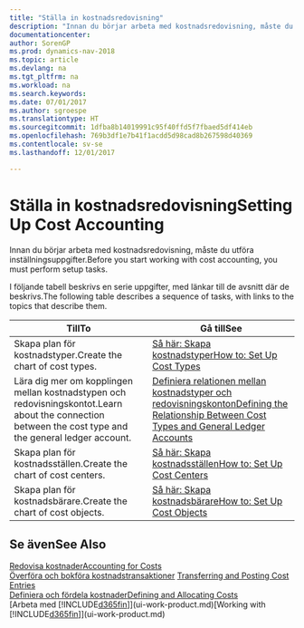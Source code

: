 ```yaml
---
title: "Ställa in kostnadsredovisning"
description: "Innan du börjar arbeta med kostnadsredovisning, måste du utföra inställningsuppgifter."
documentationcenter: 
author: SorenGP
ms.prod: dynamics-nav-2018
ms.topic: article
ms.devlang: na
ms.tgt_pltfrm: na
ms.workload: na
ms.search.keywords: 
ms.date: 07/01/2017
ms.author: sgroespe
ms.translationtype: HT
ms.sourcegitcommit: 1dfba8b14019991c95f40ffd5f7fbaed5df414eb
ms.openlocfilehash: 769b3df1e7b41f1acdd5d98cad8b267598d40369
ms.contentlocale: sv-se
ms.lasthandoff: 12/01/2017

---
```

# <a name="setting-up-cost-accounting"></a><span data-ttu-id="89f0a-103">Ställa in kostnadsredovisning</span><span class="sxs-lookup"><span data-stu-id="89f0a-103">Setting Up Cost Accounting</span></span>
<span data-ttu-id="89f0a-104">Innan du börjar arbeta med kostnadsredovisning, måste du utföra inställningsuppgifter.</span><span class="sxs-lookup"><span data-stu-id="89f0a-104">Before you start working with cost accounting, you must perform setup tasks.</span></span>  

 <span data-ttu-id="89f0a-105">I följande tabell beskrivs en serie uppgifter, med länkar till de avsnitt där de beskrivs.</span><span class="sxs-lookup"><span data-stu-id="89f0a-105">The following table describes a sequence of tasks, with links to the topics that describe them.</span></span>

|<span data-ttu-id="89f0a-106">Till</span><span class="sxs-lookup"><span data-stu-id="89f0a-106">To</span></span>|<span data-ttu-id="89f0a-107">Gå till</span><span class="sxs-lookup"><span data-stu-id="89f0a-107">See</span></span>|  
|--------|---------|  
|<span data-ttu-id="89f0a-108">Skapa plan för kostnadstyper.</span><span class="sxs-lookup"><span data-stu-id="89f0a-108">Create the chart of cost types.</span></span>|[<span data-ttu-id="89f0a-109">Så här: Skapa kostnadstyper</span><span class="sxs-lookup"><span data-stu-id="89f0a-109">How to: Set Up Cost Types</span></span>](finance-how-to-set-up-cost-types.md)|  
|<span data-ttu-id="89f0a-110">Lära dig mer om kopplingen mellan kostnadstypen och redovisningskontot.</span><span class="sxs-lookup"><span data-stu-id="89f0a-110">Learn about the connection between the cost type and the general ledger account.</span></span>|[<span data-ttu-id="89f0a-111">Definiera relationen mellan kostnadstyper och redovisningskonton</span><span class="sxs-lookup"><span data-stu-id="89f0a-111">Defining the Relationship Between Cost Types and General Ledger Accounts</span></span>](finance-defining-the-relationship-between-cost-types-and-general-ledger-accounts.md)|  
|<span data-ttu-id="89f0a-112">Skapa plan för kostnadsställen.</span><span class="sxs-lookup"><span data-stu-id="89f0a-112">Create the chart of cost centers.</span></span>|[<span data-ttu-id="89f0a-113">Så här: Skapa kostnadsställen</span><span class="sxs-lookup"><span data-stu-id="89f0a-113">How to: Set Up Cost Centers</span></span>](finance-how-to-set-up-cost-centers.md)|  
|<span data-ttu-id="89f0a-114">Skapa plan för kostnadsbärare.</span><span class="sxs-lookup"><span data-stu-id="89f0a-114">Create the chart of cost objects.</span></span>|[<span data-ttu-id="89f0a-115">Så här: Skapa kostnadsbärare</span><span class="sxs-lookup"><span data-stu-id="89f0a-115">How to: Set Up Cost Objects</span></span>](finance-how-to-set-up-cost-objects.md)|  

## <a name="see-also"></a><span data-ttu-id="89f0a-116">Se även</span><span class="sxs-lookup"><span data-stu-id="89f0a-116">See Also</span></span>  
[<span data-ttu-id="89f0a-117">Redovisa kostnader</span><span class="sxs-lookup"><span data-stu-id="89f0a-117">Accounting for Costs</span></span>](finance-manage-cost-accounting.md)  
<span data-ttu-id="89f0a-118">[Överföra och bokföra kostnadstransaktioner](finance-transfer-and-post-cost-entries.md) </span><span class="sxs-lookup"><span data-stu-id="89f0a-118">[Transferring and Posting Cost Entries](finance-transfer-and-post-cost-entries.md) </span></span>  
[<span data-ttu-id="89f0a-119">Definiera och fördela kostnader</span><span class="sxs-lookup"><span data-stu-id="89f0a-119">Defining and Allocating Costs</span></span>](finance-define-and-allocate-costs.md)  
<span data-ttu-id="89f0a-120">[Arbeta med [!INCLUDE[d365fin](includes/d365fin_md.md)]](ui-work-product.md)</span><span class="sxs-lookup"><span data-stu-id="89f0a-120">[Working with [!INCLUDE[d365fin](includes/d365fin_md.md)]](ui-work-product.md)</span></span>

